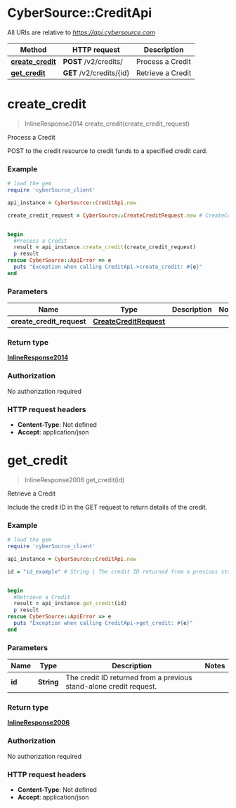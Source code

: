 # CyberSource::CreditApi

All URIs are relative to *https://api.cybersource.com*

Method | HTTP request | Description
------------- | ------------- | -------------
[**create_credit**](CreditApi.md#create_credit) | **POST** /v2/credits/ | Process a Credit
[**get_credit**](CreditApi.md#get_credit) | **GET** /v2/credits/{id} | Retrieve a Credit


# **create_credit**
> InlineResponse2014 create_credit(create_credit_request)

Process a Credit

POST to the credit resource to credit funds to a specified credit card.

### Example
```ruby
# load the gem
require 'cyberSource_client'

api_instance = CyberSource::CreditApi.new

create_credit_request = CyberSource::CreateCreditRequest.new # CreateCreditRequest | 


begin
  #Process a Credit
  result = api_instance.create_credit(create_credit_request)
  p result
rescue CyberSource::ApiError => e
  puts "Exception when calling CreditApi->create_credit: #{e}"
end
```

### Parameters

Name | Type | Description  | Notes
------------- | ------------- | ------------- | -------------
 **create_credit_request** | [**CreateCreditRequest**](CreateCreditRequest.md)|  | 

### Return type

[**InlineResponse2014**](InlineResponse2014.md)

### Authorization

No authorization required

### HTTP request headers

 - **Content-Type**: Not defined
 - **Accept**: application/json



# **get_credit**
> InlineResponse2006 get_credit(id)

Retrieve a Credit

Include the credit ID in the GET request to return details of the credit.

### Example
```ruby
# load the gem
require 'cyberSource_client'

api_instance = CyberSource::CreditApi.new

id = "id_example" # String | The credit ID returned from a previous stand-alone credit request. 


begin
  #Retrieve a Credit
  result = api_instance.get_credit(id)
  p result
rescue CyberSource::ApiError => e
  puts "Exception when calling CreditApi->get_credit: #{e}"
end
```

### Parameters

Name | Type | Description  | Notes
------------- | ------------- | ------------- | -------------
 **id** | **String**| The credit ID returned from a previous stand-alone credit request.  | 

### Return type

[**InlineResponse2006**](InlineResponse2006.md)

### Authorization

No authorization required

### HTTP request headers

 - **Content-Type**: Not defined
 - **Accept**: application/json



